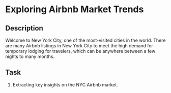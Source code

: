 # Exploring Airbnb Market Trends
## Description
Welcome to New York City, one of the most-visited cities in the world. There are many Airbnb listings in New York City to meet the high demand for temporary lodging for travelers, which can be anywhere between a few nights to many months.
## Task
1. Extracting key insights on the NYC Airbnb market.
